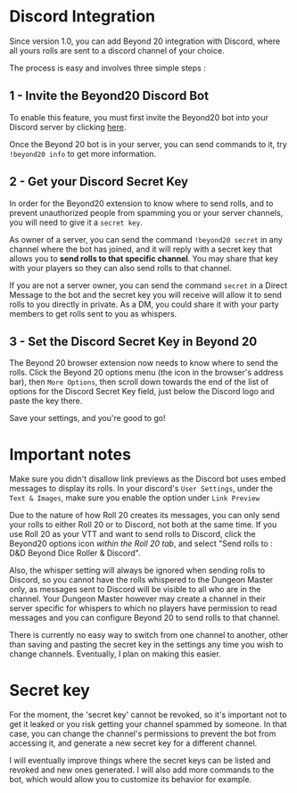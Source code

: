 # Discord Integration

Since version 1.0, you can add Beyond 20 integration with Discord, where all yours rolls are sent to a discord channel of your choice.

The process is easy and involves three simple steps :

## 1 - Invite the Beyond20 Discord Bot

To enable this feature, you must first invite the Beyond20 bot into your Discord server by clicking [here](https://beyond20.kicks-ass.org/invite).

Once the Beyond 20 bot is in your server, you can send commands to it, try `!beyond20 info` to get more information.

## 2 - Get your Discord Secret Key

In order for the Beyond20 extension to know where to send rolls, and to prevent unauthorized people from spamming you or your server channels, you will need to give it a `secret key`.

As owner of a server, you can send the command `!beyond20 secret` in any channel where the bot has joined, and it will reply with a secret key that allows you to **send rolls to that specific channel**. You may share that key with your players so they can also send rolls to that channel.

If you are not a server owner, you can send the command `secret` in a Direct Message to the bot and the secret key you will receive will allow it to send rolls to you directly in private. As a DM, you could share it with your party members to get rolls sent to you as whispers.

## 3 - Set the Discord Secret Key in Beyond 20

The Beyond 20 browser extension now needs to know where to send the rolls. Click the Beyond 20 options menu (the icon in the browser's address bar), then `More Options`, then scroll down towards the end of the list of options for the Discord Secret Key field, just below the Discord logo and paste the key there.

Save your settings, and you're good to go!

# Important notes

Make sure you didn't disallow link previews as the Discord bot uses embed messages to display its rolls. In your discord's `User Settings`, under the `Text & Images`, make sure you enable the option under `Link Preview`

Due to the nature of how Roll 20 creates its messages, you can only send your rolls to either Roll 20 or to Discord, not both at the same time.
If you use Roll 20 as your VTT and want to send rolls to Discord, click the Beyond20 options icon *within the Roll 20 tab*, and select "Send rolls to : D&D Beyond Dice Roller & Discord".

Also, the whisper setting will always be ignored when sending rolls to Discord, so you cannot have the rolls whispered to the Dungeon Master only, as messages sent to Discord will be visible to all who are in the channel. Your Dungeon Master however may create a channel in their server specific for whispers to which no players have permission to read messages and you can configure Beyond 20 to send rolls to that channel.

There is currently no easy way to switch from one channel to another, other than saving and pasting the secret key in the settings any time you wish to change channels. Eventually, I plan on making this easier.

# Secret key

For the moment, the 'secret key' cannot be revoked, so it's important not to get it leaked or you risk getting your channel spammed by someone. In that case, you can change the channel's permissions to prevent the bot from accessing it, and generate a new secret key for a different channel.

I will eventually improve things where the secret keys can be listed and revoked and new ones generated. I will also add more commands to the bot, which would allow you to customize its behavior for example.
